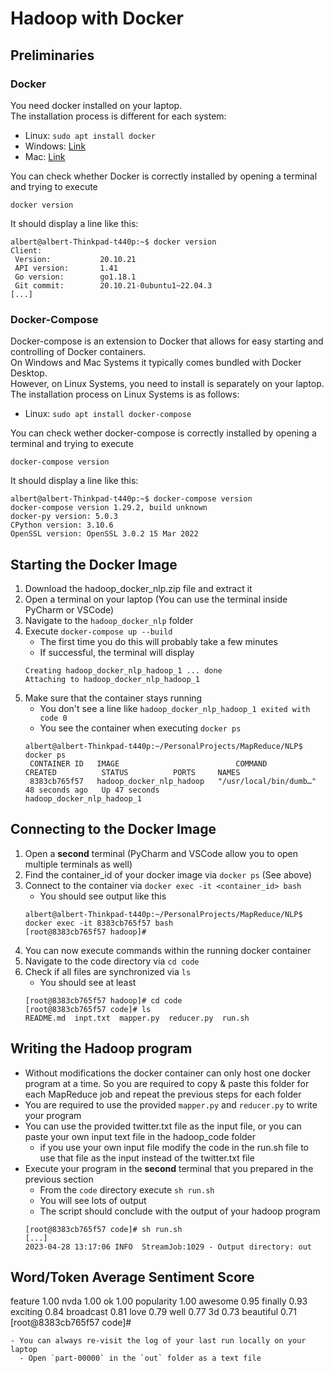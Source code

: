 # Hadoop with Docker

## Preliminaries
### Docker
You need docker installed on your laptop. \
The installation process is different for each system:
- Linux: `sudo apt install docker`
- Windows: [Link](https://docs.docker.com/desktop/install/windows-install/)
- Mac: [Link](https://docs.docker.com/desktop/install/mac-install/)

You can check whether Docker is correctly installed by opening a terminal and trying to execute 
```
docker version
```

It should display a line like this:
```
albert@albert-Thinkpad-t440p:~$ docker version
Client:
 Version:           20.10.21
 API version:       1.41
 Go version:        go1.18.1
 Git commit:        20.10.21-0ubuntu1~22.04.3
[...]
```

### Docker-Compose
Docker-compose is an extension to Docker that allows for easy starting and controlling of Docker containers. \
On Windows and Mac Systems it typically comes bundled with Docker Desktop. \
However, on Linux Systems, you need to install is separately on your laptop. \
The installation process on Linux Systems is as follows:
- Linux: `sudo apt install docker-compose`

You can check wether docker-compose is correctly installed by opening a terminal and trying to execute 
```
docker-compose version  
```

It should display a line like this:
```
albert@albert-Thinkpad-t440p:~$ docker-compose version  
docker-compose version 1.29.2, build unknown
docker-py version: 5.0.3
CPython version: 3.10.6
OpenSSL version: OpenSSL 3.0.2 15 Mar 2022
```

## Starting the Docker Image
1. Download the hadoop_docker_nlp.zip file and extract it
2. Open a terminal on your laptop (You can use the terminal inside PyCharm or VSCode)
3. Navigate to the `hadoop_docker_nlp` folder
4. Execute `docker-compose up --build`
   - The first time you do this will probably take a few minutes
   - If successful, the terminal will display 
   ```
   Creating hadoop_docker_nlp_hadoop_1 ... done
   Attaching to hadoop_docker_nlp_hadoop_1
   ```
5. Make sure that the container stays running
   - You don't see a line like `hadoop_docker_nlp_hadoop_1 exited with code 0`
   - You see the container when executing `docker ps`
   ```
   albert@albert-Thinkpad-t440p:~/PersonalProjects/MapReduce/NLP$ docker ps
    CONTAINER ID   IMAGE                          COMMAND                  CREATED          STATUS          PORTS     NAMES
    8383cb765f57   hadoop_docker_nlp_hadoop   "/usr/local/bin/dumb…"   48 seconds ago   Up 47 seconds             hadoop_docker_nlp_hadoop_1
   ```

## Connecting to the Docker Image
1. Open a **second** terminal (PyCharm and VSCode allow you to open multiple terminals as well)
2. Find the container_id of your docker image via `docker ps` (See above)
3. Connect to the container via `docker exec -it <container_id> bash`
   - You should see output like this
   ```
   albert@albert-Thinkpad-t440p:~/PersonalProjects/MapReduce/NLP$ docker exec -it 8383cb765f57 bash
   [root@8383cb765f57 hadoop]#
   ```
4. You can now execute commands within the running docker container
5. Navigate to the code directory via `cd code`
6. Check if all files are synchronized via `ls`
   - You should see at least
   ```
   [root@8383cb765f57 hadoop]# cd code
   [root@8383cb765f57 code]# ls
   README.md  inpt.txt  mapper.py  reducer.py  run.sh
   ```

## Writing the Hadoop program
- Without modifications the docker container can only host one docker program at a time.
So you are required to copy & paste this folder for each MapReduce job and repeat the previous steps for each folder
- You are required to use the provided `mapper.py` and `reducer.py` to write your program
- You can use the provided twitter.txt file as the input file, or you can paste your own input text file in the hadoop_code folder
   - if you use your own input file modify the code in the run.sh file to use that file as the input instead of the twitter.txt file
- Execute your program in the **second** terminal that you prepared in the previous section
  - From the `code` directory execute `sh run.sh`
  - You will see lots of output
  - The script should conclude with the output of your hadoop program
  ```
  [root@8383cb765f57 code]# sh run.sh 
  [...]
  2023-04-28 13:17:06 INFO  StreamJob:1029 - Output directory: out
Word/Token     Average Sentiment Score
--------------------------------------
feature        1.00
nvda           1.00
ok             1.00
popularity     1.00
awesome        0.95
finally        0.93
exciting       0.84
broadcast      0.81
love           0.79
well           0.77
3d             0.73
beautiful      0.71
  [root@8383cb765f57 code]# 
  ```
  - You can always re-visit the log of your last run locally on your laptop
    - Open `part-00000` in the `out` folder as a text file
